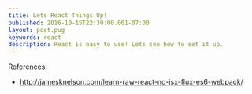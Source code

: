 ```yaml
---
title: Lets React Things Up!
published: 2016-10-15T22:30:00.001-07:00
layout: post.pug
keywords: react
description: React is easy to use! Lets see how to set it up.
---
```




References: 

 - http://jamesknelson.com/learn-raw-react-no-jsx-flux-es6-webpack/